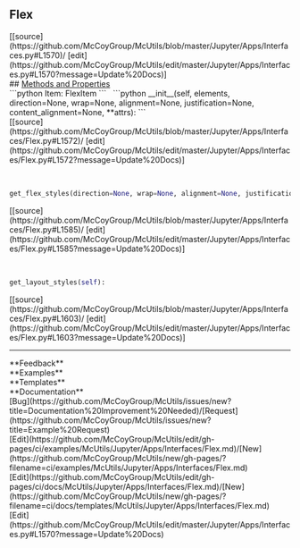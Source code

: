 ## <a id="McUtils.Jupyter.Apps.Interfaces.Flex">Flex</a> 

<div class="docs-source-link" markdown="1">
[[source](https://github.com/McCoyGroup/McUtils/blob/master/Jupyter/Apps/Interfaces.py#L1570)/
[edit](https://github.com/McCoyGroup/McUtils/edit/master/Jupyter/Apps/Interfaces.py#L1570?message=Update%20Docs)]
</div>









<div class="collapsible-section">
 <div class="collapsible-section collapsible-section-header" markdown="1">
## <a class="collapse-link" data-toggle="collapse" href="#methods" markdown="1"> Methods and Properties</a> <a class="float-right" data-toggle="collapse" href="#methods"><i class="fa fa-chevron-down"></i></a>
 </div>
 <div class="collapsible-section collapsible-section-body collapse show" id="methods" markdown="1">
 ```python
Item: FlexItem
```
<a id="McUtils.Jupyter.Apps.Interfaces.Flex.__init__" class="docs-object-method">&nbsp;</a> 
```python
__init__(self, elements, direction=None, wrap=None, alignment=None, justification=None, content_alignment=None, **attrs): 
```
<div class="docs-source-link" markdown="1">
[[source](https://github.com/McCoyGroup/McUtils/blob/master/Jupyter/Apps/Interfaces/Flex.py#L1572)/
[edit](https://github.com/McCoyGroup/McUtils/edit/master/Jupyter/Apps/Interfaces/Flex.py#L1572?message=Update%20Docs)]
</div>


<a id="McUtils.Jupyter.Apps.Interfaces.Flex.get_flex_styles" class="docs-object-method">&nbsp;</a> 
```python
get_flex_styles(direction=None, wrap=None, alignment=None, justification=None, content_alignment=None): 
```
<div class="docs-source-link" markdown="1">
[[source](https://github.com/McCoyGroup/McUtils/blob/master/Jupyter/Apps/Interfaces/Flex.py#L1585)/
[edit](https://github.com/McCoyGroup/McUtils/edit/master/Jupyter/Apps/Interfaces/Flex.py#L1585?message=Update%20Docs)]
</div>


<a id="McUtils.Jupyter.Apps.Interfaces.Flex.get_layout_styles" class="docs-object-method">&nbsp;</a> 
```python
get_layout_styles(self): 
```
<div class="docs-source-link" markdown="1">
[[source](https://github.com/McCoyGroup/McUtils/blob/master/Jupyter/Apps/Interfaces/Flex.py#L1603)/
[edit](https://github.com/McCoyGroup/McUtils/edit/master/Jupyter/Apps/Interfaces/Flex.py#L1603?message=Update%20Docs)]
</div>
 </div>
</div>












---


<div markdown="1" class="text-secondary">
<div class="container">
  <div class="row">
   <div class="col" markdown="1">
**Feedback**   
</div>
   <div class="col" markdown="1">
**Examples**   
</div>
   <div class="col" markdown="1">
**Templates**   
</div>
   <div class="col" markdown="1">
**Documentation**   
</div>
   <div class="col" markdown="1">
   
</div>
   <div class="col" markdown="1">
   
</div>
   <div class="col" markdown="1">
   
</div>
</div>
  <div class="row">
   <div class="col" markdown="1">
[Bug](https://github.com/McCoyGroup/McUtils/issues/new?title=Documentation%20Improvement%20Needed)/[Request](https://github.com/McCoyGroup/McUtils/issues/new?title=Example%20Request)   
</div>
   <div class="col" markdown="1">
[Edit](https://github.com/McCoyGroup/McUtils/edit/gh-pages/ci/examples/McUtils/Jupyter/Apps/Interfaces/Flex.md)/[New](https://github.com/McCoyGroup/McUtils/new/gh-pages/?filename=ci/examples/McUtils/Jupyter/Apps/Interfaces/Flex.md)   
</div>
   <div class="col" markdown="1">
[Edit](https://github.com/McCoyGroup/McUtils/edit/gh-pages/ci/docs/McUtils/Jupyter/Apps/Interfaces/Flex.md)/[New](https://github.com/McCoyGroup/McUtils/new/gh-pages/?filename=ci/docs/templates/McUtils/Jupyter/Apps/Interfaces/Flex.md)   
</div>
   <div class="col" markdown="1">
[Edit](https://github.com/McCoyGroup/McUtils/edit/master/Jupyter/Apps/Interfaces.py#L1570?message=Update%20Docs)   
</div>
   <div class="col" markdown="1">
   
</div>
   <div class="col" markdown="1">
   
</div>
   <div class="col" markdown="1">
   
</div>
</div>
</div>
</div>